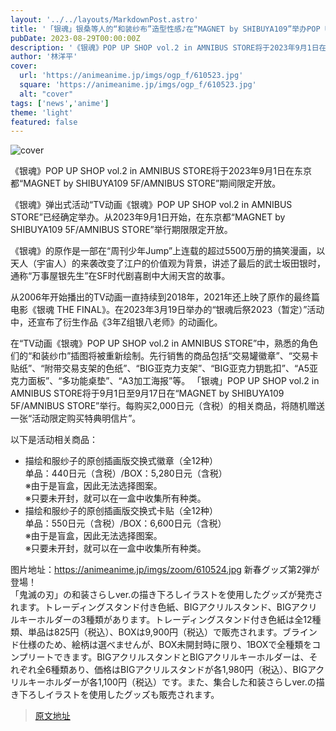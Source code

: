 ```yaml
---
layout: '../../layouts/MarkdownPost.astro'
title: '「银魂」银桑等人的“和装纱布”造型性感♪在“MAGNET by SHIBUYA109”举办POP UP SHOP vol.2'
pubDate: 2023-08-29T00:00:00Z
description: '《银魂》POP UP SHOP vol.2 in AMNIBUS STORE将于2023年9月1日在东京都“MAGNET by SHIBUYA109 5F/AMNIBUS STORE”期间限定开放。'
author: '林洋平'
cover:
  url: 'https://animeanime.jp/imgs/ogp_f/610523.jpg'
  square: 'https://animeanime.jp/imgs/ogp_f/610523.jpg'
  alt: "cover"
tags: ['news','anime']
theme: 'light'
featured: false
---
```

![cover](https://animeanime.jp/imgs/ogp_f/610523.jpg)

《银魂》POP UP SHOP vol.2 in AMNIBUS STORE将于2023年9月1日在东京都“MAGNET by SHIBUYA109 5F/AMNIBUS STORE”期间限定开放。

《银魂》弹出式活动“TV动画《银魂》POP UP SHOP vol.2 in AMNIBUS STORE”已经确定举办。从2023年9月1日开始，在东京都“MAGNET by SHIBUYA109 5F/AMNIBUS STORE”举行期限限定开放。

《银魂》的原作是一部在“周刊少年Jump”上连载的超过5500万册的搞笑漫画，以天人（宇宙人）的来袭改变了江户的价值观为背景，讲述了最后的武士坂田银时，通称“万事屋银先生”在SF时代剧喜剧中大闹天宫的故事。

从2006年开始播出的TV动画一直持续到2018年，2021年还上映了原作的最终篇电影《银魂 THE FINAL》。在2023年3月19日举办的“银魂后祭2023（暂定）”活动中，还宣布了衍生作品《3年Z组银八老师》的动画化。

在“TV动画《银魂》POP UP SHOP vol.2 in AMNIBUS STORE”中，熟悉的角色们的“和装纱巾”插图将被重新绘制。先行销售的商品包括“交易罐徽章”、“交易卡贴纸”、“附带交易支架的色纸”、“BIG亚克力支架”、“BIG亚克力钥匙扣”、“A5亚克力面板”、“多功能桌垫”、“A3加工海报”等。
「银魂」POP UP SHOP vol.2 in AMNIBUS STORE将于9月1日至9月17日在“MAGNET by SHIBUYA109 5F/AMNIBUS STORE”举行。每购买2,000日元（含税）的相关商品，将随机赠送一张“活动限定购买特典明信片”。

以下是活动相关商品：

- 描绘和服纱子的原创插画版交换式徽章（全12种）<br>单品：440日元（含税）/BOX：5,280日元（含税）<br>※由于是盲盒，因此无法选择图案。<br>※只要未开封，就可以在一盒中收集所有种类。
- 描绘和服纱子的原创插画版交换式卡贴（全12种）<br>单品：550日元（含税）/BOX：6,600日元（含税）<br>※由于是盲盒，因此无法选择图案。<br>※只要未开封，就可以在一盒中收集所有种类。

图片地址：https://animeanime.jp/imgs/zoom/610524.jpg
新春グッズ第2弾が登場！<br>「鬼滅の刃」の和装さらしver.の描き下ろしイラストを使用したグッズが発売されます。トレーディングスタンド付き色紙、BIGアクリルスタンド、BIGアクリルキーホルダーの3種類があります。トレーディングスタンド付き色紙は全12種類、単品は825円（税込）、BOXは9,900円（税込）で販売されます。ブラインド仕様のため、絵柄は選べませんが、BOX未開封時に限り、1BOXで全種類をコンプリートできます。BIGアクリルスタンドとBIGアクリルキーホルダーは、それぞれ全6種類あり、価格はBIGアクリルスタンドが各1,980円（税込）、BIGアクリルキーホルダーが各1,100円（税込）です。また、集合した和装さらしver.の描き下ろしイラストを使用したグッズも販売されます。

>[原文地址](https://animeanime.jp/article/2023/08/26/79525.html)  